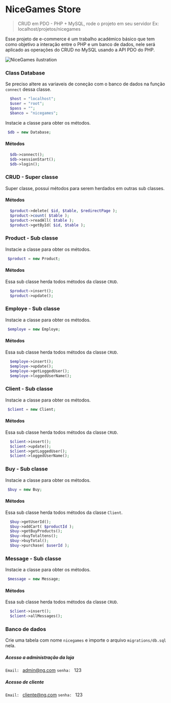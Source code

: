 # NiceGames Store
> CRUD em PDO - PHP + MySQL, rode o projeto em seu servidor Ex: localhost/projetos/nicegames

Esse projeto de e-commerce é um trabalho académico básico que tem como objetivo a interação entre o PHP e um banco de dados, nele será aplicado as operações do CRUD no MySQL usando a API PDO do PHP.

![NiceGames ilustration](https://raw.githubusercontent.com/jeffersondanielss/nicegames/master/img/nicegames.png)

### Class Database
Se preciso altere as variaveis de coneção com o banco de dados na função `connect` dessa classe.

```php
  $host = "localhost";
  $user = "root";
  $pass = "";
  $banco = "nicegames";
```

Instacie a classe para obter os métodos.

```php
 $db = new Database;
```

#### Métodos

```php
  $db->connect();
  $db->sessionStart();
  $db->login();
```

### CRUD - Super classe
Super classe, possui métodos para serem herdados em outras sub classes.

#### Métodos

```php
  $product->delete( $id, $table, $redirectPage );
  $product->count( $table );
  $product->readAll( $table );
  $product->getById( $id, $table );
```

### Product - Sub classe
Instacie a classe para obter os métodos.

```php
 $product = new Product;
```

#### Métodos
Essa sub classe herda todos métodos da classe `CRUD`.

```php
  $product->insert();
  $product->update();
```

### Employe - Sub classe
Instacie a classe para obter os métodos.

```php
 $employe = new Employe;
```

#### Métodos
Essa sub classe herda todos métodos da classe `CRUD`.

```php
  $employe->insert();
  $employe->update();
  $employe->getLoggedUser();
  $employe->loggedUserName();
```

### Client - Sub classe
Instacie a classe para obter os métodos.

```php
 $client = new Client;
```

#### Métodos
Essa sub classe herda todos métodos da classe `CRUD`.

```php
  $client->insert();
  $client->update();
  $client->getLoggedUser();
  $client->loggedUserName();
```


### Buy - Sub classe
Instacie a classe para obter os métodos.

```php
 $buy = new Buy;
```

#### Métodos
Essa sub classe herda todos métodos da classe `Client`.

```php
  $buy->getUserId();
  $buy->addCart( $productId );
  $buy->getBuyProducts();
  $buy->buyTotaltens();
  $buy->buyTotal();
  $buy->purchase( $userId );
```

### Message - Sub classe
Instacie a classe para obter os métodos.

```php
 $message = new Message;
```

#### Métodos
Essa sub classe herda todos métodos da classe `CRUD`.

```php
  $client->insert();
  $client->allMessages();
```

### Banco de dados
Crie uma tabela com nome `nicegames` e importe o arquivo `migrations/db.sql` nela.

##### Acesso a administração da loja
`Email: ` admin@ng.com
`senha: ` 123

##### Acesso de cliente
`Email: ` cliente@ng.com
`senha: ` 123 